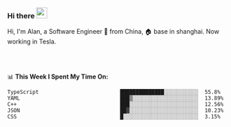 ### Hi there <img src="https://media.giphy.com/media/hvRJCLFzcasrR4ia7z/giphy.gif" width="25px">

<!-- ![visitors](https://visitor-badge.glitch.me/badge?page_id=dislfyer.dislfyer) -->

Hi, I'm Alan, a Software Engineer 🚀 from China, 🏠 base in shanghai. Now working in Tesla.

<br/>
<br/>

📊 **This Week I Spent My Time On:**


<!--START_SECTION:waka-->

```text
TypeScript                          ██████████████░░░░░░░░░░░  55.8%
YAML                                ███▒░░░░░░░░░░░░░░░░░░░░░  13.89%
C++                                 ███░░░░░░░░░░░░░░░░░░░░░░  12.56%
JSON                                ██▓░░░░░░░░░░░░░░░░░░░░░░  10.23%
CSS                                 █░░░░░░░░░░░░░░░░░░░░░░░░  3.15%
```

<!--END_SECTION:waka-->

<!--
**About Me:**
 -->
